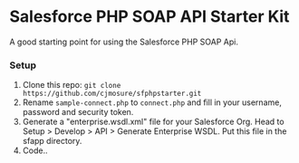 Salesforce PHP SOAP API Starter Kit
===================================

A good starting point for using the Salesforce PHP SOAP Api.

### Setup
1. Clone this repo: `git clone https://github.com/cjmosure/sfphpstarter.git`
2. Rename `sample-connect.php` to `connect.php` and fill in your username, password and security token.
3. Generate a "enterprise.wsdl.xml" file for your Salesforce Org. Head to Setup > Develop > API > Generate Enterprise WSDL. Put this file in the sfapp directory.
4. Code..
